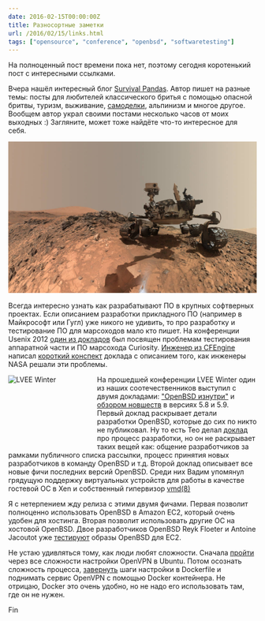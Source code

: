 ```yaml
---
date: 2016-02-15T00:00:00Z
title: Разносортные заметки
url: /2016/02/15/links.html
tags: ["opensource", "conference", "openbsd", "softwaretesting"]
---
```


На полноценный пост времени пока нет, поэтому сегодня коротенький пост с
интересными ссылками.

Вчера нашёл интересный блог [Survival Pandas](http://survivalpandas.blogspot.ru/).
Автор пишет на разные темы: посты для любителей классического бритья с помощью опасной бритвы,
туризм, выживание, [самоделки](http://survivalpandas.blogspot.ru/search/label/%D1%85%D1%8D%D0%BD%D0%B4%D0%BC%D1%8D%D0%B9%D0%B4), альпинизм и многое другое.
Вообщем автор украл своими постами несколько часов от моих выходных :)
Загляните, может тоже найдёте что-то интересное для себя.

<img src="/images/curiosity-selfie.jpg">

Всегда интересно узнать как разрабатывают ПО в крупных софтверных проектах.
Если описанием разработки прикладного ПО (например в Майкрософт или Гугл) уже
никого не удивить, то про разработку и тестирование ПО для марсоходов мало кто
пишет. На конференции Usenix 2012 [один из докладов](https://www.usenix.org/conference/hotdep12/workshop-program/presentation/holzmann)
был посвящен проблемам тестирования аппаратной части и ПО марсохода Curiosity.
[Инженер из CFEngine](https://twitter.com/atsaloli) написал [короткий конспект](http://www.verticalsysadmin.com/making_robust_software/)
доклада с описанием того, как инженеры NASA решали эти проблемы.

<img  style="float:left;" src="http://winter.lvee.org/uploads/image_upload/file/201/lvee_logo_winter_180x144_b.png" width="180" height="144" border="0" alt="LVEE Winter" title="LVEE Winter" /> На прошедшей конференции LVEE Winter один из наших соотечественников выступил с
двумя докладами: ["OpenBSD изнутри"](https://lvee.org/ru/abstracts/170) и
[обзором новшеств](https://lvee.org/ru/abstracts/175) в версиях 5.8 и 5.9.
Первый доклад раскрывает детали разработки OpenBSD, которые до сих по никто не
публиковал. Ну то есть Тео делал [доклад](http://www.openbsd.org/papers/asiabsdcon2009-release_engineering/) про процесс разработки, но он не раскрывает таких вещей как:
общение разработчиков за рамками публичного списка рассылки, процесс принятия новых разработчиков в команду OpenBSD и т.д. Второй доклад описывает все новые фичи последних версий OpenBSD. Среди них Вадим упомянул грядущую поддержку виртуальных устройств для работы в
качестве гостевой ОС в Xen и собственный гипервизор
[vmd(8)](http://www.openbsd.org/cgi-bin/man.cgi/OpenBSD-current/man8/vmd.8?query=vmd&sec=8)

Я с нетерпением жду релиза с этими двумя фичами.  Первая позволит полноценно
использовать OpenBSD в Amazon EC2, который очень удобен для хостинга. Вторая
позволит использовать другие ОС на хостовой OpenBSD. Двое разработчиков OpenBSD Reyk Floeter и Antoine Jacoutot уже [тестируют](http://blog.d2-si.fr/2016/02/15/openbsd-on-aws/) образы OpenBSD для EC2.

Не устаю удивляться тому, как люди любят сложности. Сначала
[пройти](http://www.juev.org/2013/09/29/openvpn/) через все сложности настройки
OpenVPN в Ubuntu. Потом осознать сложность процесса,
[завернуть](http://www.juev.org/2016/02/12/docker-vpn/) шаги настройки в
Dockerfile и поднимать сервис OpenVPN с помощью Docker контейнера. Не отрицаю, Docker
это очень удобно, но не надо его использовать там, где он не нужен.

Fin
